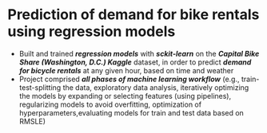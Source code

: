 # Prediction of demand for bike rentals using regression models

- Built and trained ***regression models*** with ***sckit-learn*** on the ***Capital Bike Share (Washington, D.C.) Kaggle*** dataset, in order to predict ***demand for bicycle rentals*** at any given hour, based on time and weather
- Project comprised ***all phases of machine learning workflow*** (e.g., train-test-splitting the data, exploratory data analysis, iteratively optimizing the models by expanding or selecting features (using pipelines), regularizing models to avoid overfitting, optimization of hyperparameters,evaluating models for train and test data based on RMSLE)